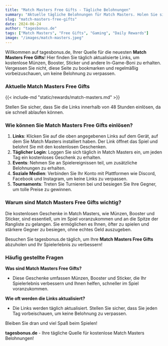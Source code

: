 ```yaml
---
title: "Match Masters Free Gifts - Tägliche Belohnungen"
summary: "Aktuelle tägliche Belohnungen für Match Masters. Holen Sie sich Münzen, Booster und mehr mit unseren täglich aktualisierten Links."
slug: "match-masters-free-gifts"
date: 2024-06-24
author: "tagesbonus.de"
tags: ["Match Masters", "Free Gifts", "Gaming", "Daily Rewards"]
image: "/images/match-masters.jpeg"
---
```


Willkommen auf tagesbonus.de, Ihrer Quelle für die neuesten **Match Masters Free Gifts**! Hier finden Sie täglich aktualisierte Links, um kostenlose Münzen, Booster, Sticker und andere In-Game-Boni zu erhalten. Vergessen Sie nicht, diese Seite zu bookmarken und regelmäßig vorbeizuschauen, um keine Belohnung zu verpassen.

### Aktuelle Match Masters Free Gifts

{{< include-md "static/rewards/match-masters.md" >}}

Stellen Sie sicher, dass Sie die Links innerhalb von 48 Stunden einlösen, da sie schnell ablaufen können.

### Wie können Sie Match Masters Free Gifts einlösen?

1. **Links**: Klicken Sie auf die oben angegebenen Links auf dem Gerät, auf dem Sie Match Masters installiert haben. Der Link öffnet das Spiel und belohnt Sie mit den kostenlosen Geschenken.
2. **Täglicher Login**: Loggen Sie sich täglich in Match Masters ein, um jeden Tag ein kostenloses Geschenk zu erhalten.
3. **Events**: Nehmen Sie an Spielereignissen teil, um zusätzliche Belohnungen zu erhalten.
4. **Soziale Medien**: Verbinden Sie Ihr Konto mit Plattformen wie Discord, Facebook und Instagram, um keine Links zu verpassen.
5. **Tournaments**: Treten Sie Turnieren bei und besiegen Sie Ihre Gegner, um tolle Preise zu gewinnen.

### Warum sind Match Masters Free Gifts wichtig?

Die kostenlosen Geschenke in Match Masters, wie Münzen, Booster und Sticker, sind essentiell, um im Spiel voranzukommen und an die Spitze der Rangliste zu gelangen. Sie ermöglichen es Ihnen, öfter zu spielen und stärkere Gegner zu besiegen, ohne echtes Geld auszugeben.

Besuchen Sie tagesbonus.de täglich, um Ihre **Match Masters Free Gifts** abzuholen und Ihr Spielerlebnis zu verbessern!

### Häufig gestellte Fragen

**Was sind Match Masters Free Gifts?**
- Diese Geschenke umfassen Münzen, Booster und Sticker, die Ihr Spielerlebnis verbessern und Ihnen helfen, schneller im Spiel voranzukommen.

**Wie oft werden die Links aktualisiert?**
- Die Links werden täglich aktualisiert. Stellen Sie sicher, dass Sie jeden Tag vorbeischauen, um keine Belohnung zu verpassen.

Bleiben Sie dran und viel Spaß beim Spielen!

**tagesbonus.de** - Ihre tägliche Quelle für kostenlose Match Masters Belohnungen!